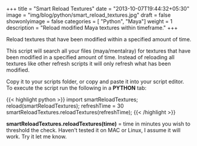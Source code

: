 +++
title = "Smart Reload Textures"
date = "2013-10-07T19:44:32+05:30"
image = "img/blog/python/smart_reload_textures.jpg"
draft = false
showonlyimage = false
categories = [ "Python", "Maya"]
weight = 1
description = "Reload modified Maya textures within timeframe."
+++

Reload textures that have been modified within a specified amount of time.
<!--more-->

This script will search all your files (maya/mentalray) for textures that have been modified in a specified amount of time.
Instead of reloading all textures like other refresh scripts it will only refresh what has been modified. 

Copy it to your scripts folder, or copy and paste it into your script editor.  
To execute the script run the following in a **PYTHON** tab:

{{< highlight python >}}
import smartReloadTextures;  
reload(smartReloadTextures);
refreshTime = 30
smartReloadTextures.reloadTextures(refreshTime);
{{< /highlight >}}

<!-- {{< gist gist_sha1_hash >}}  -->
<!-- <script src="https://gist.github.com/markserena/6984202.js"></script> -->


**smartReloadTextures.reloadTextures(time)** = time in minutes you wish to threshold the check.
Haven't tested it on MAC or Linux, I assume it will work. Try it let me know.